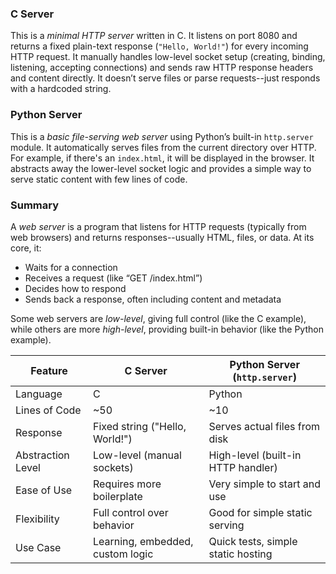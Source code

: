 
### C Server

This is a *minimal HTTP server* written in C. It listens on port 8080 and returns a
fixed plain-text response (`"Hello, World!"`) for every incoming HTTP request. It manually
handles low-level socket setup (creating, binding, listening, accepting connections) and
sends raw HTTP response headers and content directly. It doesn’t serve files or parse
requests--just responds with a hardcoded string.

### Python Server

This is a *basic file-serving web server* using Python’s built-in `http.server` module.
It automatically serves files from the current directory over HTTP. For example, if
there's an `index.html`, it will be displayed in the browser. It abstracts away the
lower-level socket logic and provides a simple way to serve static content with few
lines of code.

### Summary

A *web server* is a program that listens for HTTP requests (typically from web browsers)
and returns responses--usually HTML, files, or data. At its core, it:
- Waits for a connection
- Receives a request (like “GET /index.html”)
- Decides how to respond
- Sends back a response, often including content and metadata

Some web servers are *low-level*, giving full control (like the C example), while others
are more *high-level*, providing built-in behavior (like the Python example).

| Feature                | C Server                         | Python Server (`http.server`)        |
|------------------------|----------------------------------|--------------------------------------|
| Language               | C                                | Python                               |
| Lines of Code          | ~50                              | ~10                                  |
| Response               | Fixed string ("Hello, World!")   | Serves actual files from disk        |
| Abstraction Level      | Low-level (manual sockets)       | High-level (built-in HTTP handler)   |
| Ease of Use            | Requires more boilerplate        | Very simple to start and use         |
| Flexibility            | Full control over behavior       | Good for simple static serving       |
| Use Case               | Learning, embedded, custom logic | Quick tests, simple static hosting   |
